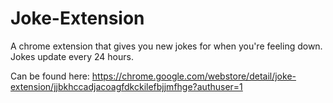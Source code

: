 # Joke-Extension
A chrome extension that gives you new jokes for when you're feeling down. Jokes update every 24 hours.

Can be found here: https://chrome.google.com/webstore/detail/joke-extension/jjbkhccadjacoagfdkckilefbjjmfhge?authuser=1
